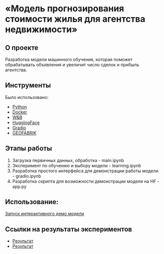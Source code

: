 
# «Модель прогнозирования стоимости жилья для агентства недвижимости»

## О проекте ##

Разработка модели машинного обучения, которая поможет обрабатывать объявления и увеличит число сделок и прибыль агентства.

## Инструменты ##

Было использовано:

- [Python](https://www.python.org/)
- [Docker](https://www.docker.com/)
- [W&B](https://wandb.ai/)
- [HuggingFace](https://huggingface.co/)
- [Gradio](https://www.gradio.app/)
- [GEOFABRIK](https://www.geofabrik.de/)

## Этапы работы ##
1. Загрузка первичных данных, обработка - main.ipynb
2. Эксперимент по обучению и выбору модели - learning.ipynb
3. Разработка простого интерфейса для демонстрации работы модели - gradio.ipynb
4. Разработка скрипта для возможности демонстрации модели на HF - app.py

## Использование: ##

[Запуск интерактивного демо модели](https://huggingface.co/spaces/Nikgorby/real_estate_predict)

## Ссылки на результаты экспериментов ##

- [Результат](https://wandb.ai/nikgorby/diplom_0106?nw=nwusernikgorby)
- [Результат](https://wandb.ai/nikgorby/diplom_kneighbors?nw=nwusernikgorby)

